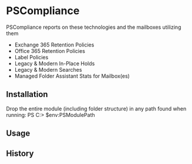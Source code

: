 # PSCompliance

PSCompliance reports on these technologies and the mailboxes utilizing them

* Exchange 365 Retention Policies
* Office 365 Retention Policies
* Label Policies
* Legacy & Modern In-Place Holds
* Legacy & Modern Searches
* Managed Folder Assistant Stats for Mailbox(es)


## Installation

Drop the entire module (including folder structure) in any path found when running: PS C:\> $env:PSModulePath

## Usage



## History

